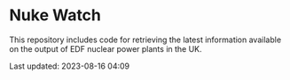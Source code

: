 # Nuke Watch

This repository includes code for retrieving the latest information available on the output of EDF nuclear power plants in the UK.

Last updated: 2023-08-16 04:09